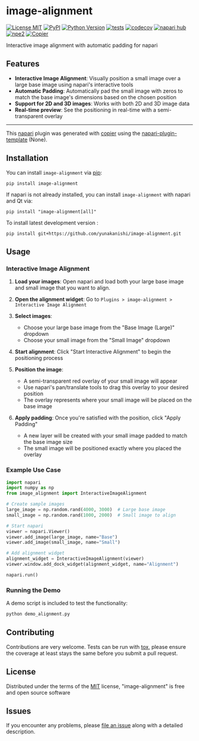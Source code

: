 # image-alignment

[![License MIT](https://img.shields.io/pypi/l/image-alignment.svg?color=green)](https://github.com/yunakanishi/image-alignment/raw/main/LICENSE)
[![PyPI](https://img.shields.io/pypi/v/image-alignment.svg?color=green)](https://pypi.org/project/image-alignment)
[![Python Version](https://img.shields.io/pypi/pyversions/image-alignment.svg?color=green)](https://python.org)
[![tests](https://github.com/yunakanishi/image-alignment/workflows/tests/badge.svg)](https://github.com/yunakanishi/image-alignment/actions)
[![codecov](https://codecov.io/gh/yunakanishi/image-alignment/branch/main/graph/badge.svg)](https://codecov.io/gh/yunakanishi/image-alignment)
[![napari hub](https://img.shields.io/endpoint?url=https://api.napari-hub.org/shields/image-alignment)](https://napari-hub.org/plugins/image-alignment)
[![npe2](https://img.shields.io/badge/plugin-npe2-blue?link=https://napari.org/stable/plugins/index.html)](https://napari.org/stable/plugins/index.html)
[![Copier](https://img.shields.io/endpoint?url=https://raw.githubusercontent.com/copier-org/copier/master/img/badge/badge-grayscale-inverted-border-purple.json)](https://github.com/copier-org/copier)

Interactive image alignment with automatic padding for napari

## Features

- **Interactive Image Alignment**: Visually position a small image over a large base image using napari's interactive tools
- **Automatic Padding**: Automatically pad the small image with zeros to match the base image's dimensions based on the chosen position
- **Support for 2D and 3D images**: Works with both 2D and 3D image data
- **Real-time preview**: See the positioning in real-time with a semi-transparent overlay

----------------------------------

This [napari] plugin was generated with [copier] using the [napari-plugin-template] (None).

<!--
Don't miss the full getting started guide to set up your new package:
https://github.com/napari/napari-plugin-template#getting-started

and review the napari docs for plugin developers:
https://napari.org/stable/plugins/index.html
-->

## Installation

You can install `image-alignment` via [pip]:

```
pip install image-alignment
```

If napari is not already installed, you can install `image-alignment` with napari and Qt via:

```
pip install "image-alignment[all]"
```


To install latest development version :

```
pip install git+https://github.com/yunakanishi/image-alignment.git
```

## Usage

### Interactive Image Alignment

1. **Load your images**: Open napari and load both your large base image and small image that you want to align.

2. **Open the alignment widget**: Go to `Plugins > image-alignment > Interactive Image Alignment`

3. **Select images**: 
   - Choose your large base image from the "Base Image (Large)" dropdown
   - Choose your small image from the "Small Image" dropdown

4. **Start alignment**: Click "Start Interactive Alignment" to begin the positioning process

5. **Position the image**: 
   - A semi-transparent red overlay of your small image will appear
   - Use napari's pan/translate tools to drag this overlay to your desired position
   - The overlay represents where your small image will be placed on the base image

6. **Apply padding**: Once you're satisfied with the position, click "Apply Padding"
   - A new layer will be created with your small image padded to match the base image size
   - The small image will be positioned exactly where you placed the overlay

### Example Use Case

```python
import napari
import numpy as np
from image_alignment import InteractiveImageAlignment

# Create sample images
large_image = np.random.rand(4000, 3000)  # Large base image
small_image = np.random.rand(1000, 2000)  # Small image to align

# Start napari
viewer = napari.Viewer()
viewer.add_image(large_image, name="Base")
viewer.add_image(small_image, name="Small")

# Add alignment widget
alignment_widget = InteractiveImageAlignment(viewer)
viewer.window.add_dock_widget(alignment_widget, name="Alignment")

napari.run()
```

### Running the Demo

A demo script is included to test the functionality:

```bash
python demo_alignment.py
```



## Contributing

Contributions are very welcome. Tests can be run with [tox], please ensure
the coverage at least stays the same before you submit a pull request.

## License

Distributed under the terms of the [MIT] license,
"image-alignment" is free and open source software

## Issues

If you encounter any problems, please [file an issue] along with a detailed description.

[napari]: https://github.com/napari/napari
[copier]: https://copier.readthedocs.io/en/stable/
[@napari]: https://github.com/napari
[MIT]: http://opensource.org/licenses/MIT
[BSD-3]: http://opensource.org/licenses/BSD-3-Clause
[GNU GPL v3.0]: http://www.gnu.org/licenses/gpl-3.0.txt
[GNU LGPL v3.0]: http://www.gnu.org/licenses/lgpl-3.0.txt
[Apache Software License 2.0]: http://www.apache.org/licenses/LICENSE-2.0
[Mozilla Public License 2.0]: https://www.mozilla.org/media/MPL/2.0/index.txt
[napari-plugin-template]: https://github.com/napari/napari-plugin-template

[file an issue]: https://github.com/yunakanishi/image-alignment/issues

[napari]: https://github.com/napari/napari
[tox]: https://tox.readthedocs.io/en/latest/
[pip]: https://pypi.org/project/pip/
[PyPI]: https://pypi.org/
